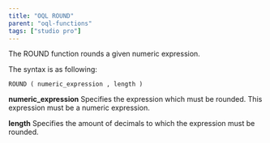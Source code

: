```yaml
---
title: "OQL ROUND"
parent: "oql-functions"
tags: ["studio pro"]
---
```



The ROUND function rounds a given numeric expression.

The syntax is as following:

```
ROUND ( numeric_expression , length )
```

**numeric_expression**
Specifies the expression which must be rounded. This expression must be a numeric expression.

**length**
Specifies the amount of decimals to which the expression must be rounded.
